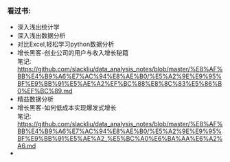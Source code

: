 ### 看过书:
  - 深入浅出统计学
  - 深入浅出数据分析
  - 对比Excel,轻松学习python数据分析
  - 增长黑客-创业公司的用户与收入增长秘籍  
    笔记:
            https://github.com/slackliu/data_analysis_notes/blob/master/%E8%AF%BB%E4%B9%A6%E7%AC%94%E8%AE%B0/%E5%A2%9E%E9%95%BF%E9%BB%91%E5%AE%A2%EF%BC%88%E8%8C%83%E5%86%B0%EF%BC%89.md
  - 精益数据分析
  - 增长黑客-如何低成本实现爆发式增长  
    笔记:
    https://github.com/slackliu/data_analysis_notes/blob/master/%E8%AF%BB%E4%B9%A6%E7%AC%94%E8%AE%B0/%E5%A2%9E%E9%95%BF%E9%BB%91%E5%AE%A2_%E5%BC%A0%E6%BA%AA%E6%A2%A6.md
  - 
